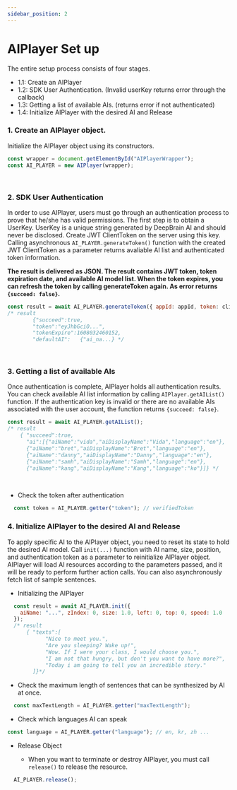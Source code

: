 ```yaml
---
sidebar_position: 2
---
```


# AIPlayer Set up

The entire setup process consists of four stages.

- 1.1: Create an AIPlayer
- 1.2: SDK User Authentication. (Invalid userKey returns error through the callback)
- 1.3: Getting a list of available AIs. (returns error if not authenticated)
- 1.4: Initialize AIPlayer with the desired AI and Release

### 1. Create an AIPlayer object.

Initialize the AIPlayer object using its constructors.

```javascript
const wrapper = document.getElementById("AIPlayerWrapper");
const AI_PLAYER = new AIPlayer(wrapper);
```

<br/>


### 2. SDK User Authentication

In order to use AIPlayer, users must go through an authentication process to prove that he/she has valid permissions. The first step is to obtain a UserKey. UserKey is a unique string generated by DeepBrain AI and should never be disclosed. Create JWT ClientToken on the server using this key. Calling asynchronous `AI_PLAYER.generateToken()` function with the created JWT ClientToken as a parameter returns avaliable AI list and authenticated token information.

**The result is delivered as JSON. The result contains JWT token, token expiration date, and available AI model list. When the token expires, you can refresh the token by calling generateToken again. As error returns `{succeed: false}`.**

```javascript
const result = await AI_PLAYER.generateToken({ appId: appId, token: clientToken });
/* result
		{"succeed":true,
		"token":"eyJhbGciO...",
		"tokenExpire":1608032460152,
		"defaultAI":   {"ai_na...} */
```

<br/>


### 3. Getting a list of available AIs

Once authentication is complete, AIPlayer holds all authentication results. You can check available AI list information by calling `AIPlayer.getAIList()` function. If the authentication key is invalid or there are no available AIs associated with the user account, the function returns `{succeed: false}`.

```javascript
const result = await AI_PLAYER.getAIList();
/* result
    { "succeed":true,
      "ai":[{"aiName":"vida","aiDisplayName":"Vida","language":"en"},
      {"aiName":"bret","aiDisplayName":"Bret","language":"en"},
      {"aiName":"danny","aiDisplayName":"Danny","language":"en"},
      {"aiName":"samh","aiDisplayName":"Samh","language":"en"},
      {"aiName":"kang","aiDisplayName":"Kang","language":"ko"}]} */
```

<br/>


- Check the token after authentication

```javascript
  const token = AI_PLAYER.getter("token"); // verifiedToken
```

### 4. Initialize AIPlayer to the desired AI and Release

To apply specific AI to the AIPlayer object, you need to reset its state to hold the desired AI model. Call `init(...)` function with AI name, size, position, and authentication token as a parameter to reinitialize AIPlayer object. AIPlayer will load AI resources according to the parameters passed, and it will be ready to perform further action calls. You can also asynchronously fetch list of sample sentences.

- Initializing the AIPlayer

```javascript
  const result = await AI_PLAYER.init({
    aiName: "...", zIndex: 0, size: 1.0, left: 0, top: 0, speed: 1.0
  });
  /* result
      { "texts":[
            "Nice to meet you.",
            "Are you sleeping? Wake up!",
            "Wow. If I were your class, I would choose you.",
            "I am not that hungry, but don't you want to have more?",
            "Today i am going to tell you an incredible story."
        ]}*/
```

- Check the maximum length of sentences that can be synthesized by AI at once.

```javascript
  const maxTextLength = AI_PLAYER.getter("maxTextLength");
```

- Check which languages AI can speak

```javascript
const language = AI_PLAYER.getter("language"); // en, kr, zh ...
```

- Release Object

  - When you want to terminate or destroy AIPlayer, you must call `release()` to release the resource.

```javascript
  AI_PLAYER.release();
```
